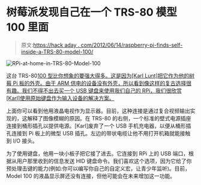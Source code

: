 # 树莓派发现自己在一个 TRS-80 模型 100 里面

> 原文:[https://hack aday . com/2012/06/14/raspberry-pi-finds-self-inside-a-TRS-80-model-100/](https://hackaday.com/2012/06/14/raspberry-pi-finds-itself-inside-a-trs-80-model-100/)

![](../Images/7b493a0c71161fd0aa400d85ab324c58.png "RPi-at-home-in-TRS-80-Model-100")

这台 TRS-80[100 型比你想象的要强大得多。这是因为[Karl Lunt]把它作为他的树莓 Pi 板的外壳。由于 ARM 供电的设备没有外壳，所以看到像这样的复古选择很有趣。我们不得不出去买一个 USB 键盘来使用我们自己的 RPi，我们很欣赏[Karl]使用原始键盘作为输入设备的解决方案。](http://www.seanet.com/~karllunt/RasPiM100.html)

上面你可以看到他用液晶电视作为显示器。目前，这种连接是通过复合视频输出实现的，这解释了图像模糊的原因。在 TRS-80 的右侧，一个标准的壁式电源插座连接到桶形插孔以提供电源。[Karl]废弃了一个 USB 手机充电器，以便从桶形插孔连接到 Pi 板上的微型 USB 插孔。左边的带状电缆让他不用打开机箱就能接触到 I/O 接头。

为了使用键盘，他用一块小板子把它接了进去。它连接到 RPi 上的 USB 端口，根据从用户那里收到的信息发送 HID 键盘命令。我们喜欢这个选项，因为它给了你预处理击键的能力(例如:你可以编写你自己的自定义宏，让青少年监听)。目前，Model 100 的液晶显示屏还没有连接，但他可能会在未来增加这一功能。